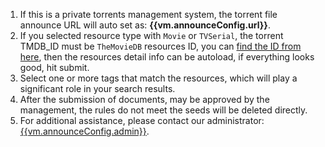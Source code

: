 1. If this is a private torrents management system, the torrent file announce URL will auto set as: __{{vm.announceConfig.url}}__.
1. If you selected resource type with `Movie` or `TVSerial`, the torrent TMDB_ID must be `TheMovieDB` resources ID, you can [find the ID
 from here]({{vm.tmdbConfig.tmdbHome}}), then the resources detail info can be autoload, if everything looks good, hit submit.
1. Select one or more tags that match the resources, which will play a significant role in your search results.
1. After the submission of documents, may be approved by the management, the rules do not meet the seeds will be deleted directly.
1. For additional assistance, please contact our administrator: [{{vm.announceConfig.admin}}](mailto:{{vm.announceConfig.admin}}).